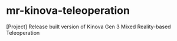 # mr-kinova-teleoperation
[Project] Release built version of Kinova Gen 3 Mixed Reality-based Teleoperation
